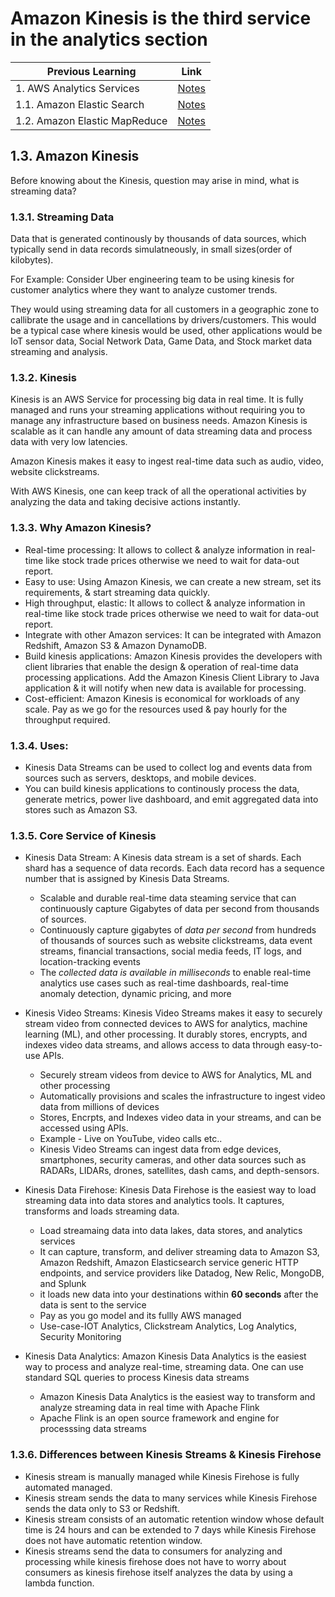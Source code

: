 # Amazon Kinesis is the third service in the analytics section

| Previous Learning | Link |
| ----------------- | ---  |
| 1. AWS Analytics Services | [Notes](https://github.com/ghimiresunil/100-days-of-AWS-Educate-Learning/blob/main/Day_02.md) |
| 1.1. Amazon Elastic Search | [Notes](https://github.com/ghimiresunil/100-days-of-AWS-Educate-Learning/blob/main/Day_02.md) |
| 1.2. Amazon Elastic MapReduce | [Notes](https://github.com/ghimiresunil/100-days-of-AWS-Educate-Learning/blob/main/Day_03.md) |

## 1.3. Amazon Kinesis

Before knowing about the Kinesis, question may arise in mind, what is streaming data?

### 1.3.1. Streaming Data

Data that is generated continously by thousands of data sources, which typically send in data records simulatneously, in small sizes(order of kilobytes).

For Example: Consider Uber engineering team to be using kinesis for customer analytics where they want to analyze customer trends.

They would using streaming data for all customers in a geographic zone to callibrate the usage and in cancellations by drivers/customers. This would be a typical case where kinesis would be used, other applications would be IoT sensor data, Social Network Data, Game Data, and Stock market data streaming and analysis.

### 1.3.2. Kinesis

Kinesis is an AWS Service for processing big data in real time. It is fully managed and runs your streaming applications without requiring you to manage any infrastructure based on business needs. Amazon Kinesis is scalable as it can handle any amount of data streaming data and process data with very low latencies.

Amazon Kinesis makes it easy to ingest real-time data such as audio, video, website clickstreams.

With AWS Kinesis, one can keep track of all the operational activities by analyzing the data and taking decisive actions instantly.

### 1.3.3. Why Amazon Kinesis?
* Real-time processing: It allows to collect & analyze information in real-time like stock trade prices otherwise we need to wait for data-out report.
* Easy to use: Using Amazon Kinesis, we can create a new stream, set its requirements, & start streaming data quickly.
* High throughput, elastic: It allows to collect & analyze information in real-time like stock trade prices otherwise we need to wait for data-out report.
* Integrate with other Amazon services: It can be integrated with Amazon Redshift, Amazon S3 & Amazon DynamoDB.
* Build kinesis applications: Amazon Kinesis provides the developers with client libraries that enable the design & operation of real-time data processing applications. Add the Amazon Kinesis Client Library to Java application & it will notify when new data is available for processing.
* Cost-efficient: Amazon Kinesis is economical for workloads of any scale. Pay as we go for the resources used & pay hourly for the throughput required.

### 1.3.4. Uses:
* Kinesis Data Streams can be used to collect log and events data from sources such as servers, desktops, and mobile devices.
* You can build kinesis applications to continously process the data, generate metrics, power live dashboard, and emit aggregated data into stores such as Amazon S3.

### 1.3.5. Core Service of Kinesis
* Kinesis Data Stream:
A Kinesis data stream is a set of shards. Each shard has a sequence of data records. Each data record has a sequence number that is assigned by Kinesis Data Streams.

  * Scalable and durable real-time data steaming service that can continuously capture Gigabytes of data per second from thousands of sources.
  * Continuously capture gigabytes of _data per second_ from hundreds of thousands of sources such as website clickstreams, data event streams, financial transactions, social media feeds, IT logs, and location-tracking events
  * The _collected data is available in milliseconds_ to enable real-time analytics use cases such as real-time dashboards, real-time anomaly detection, dynamic pricing, and more

* Kinesis Video Streams:
Kinesis Video Streams makes it easy to securely stream video from connected devices to AWS for analytics, machine learning (ML), and other processing. It durably stores, encrypts, and indexes video data streams, and allows access to data through easy-to-use APIs.
  * Securely stream videos from device to AWS for Analytics, ML and other processing
  * Automatically provisions and scales the infrastructure to ingest video data from millions of devices
  * Stores, Encrpts, and Indexes video data in your streams, and can be accessed using APIs.
  * Example - Live on YouTube, video calls etc..
  * Kinesis Video Streams can ingest data from edge devices, smartphones, security cameras, and other data sources such as RADARs, LIDARs, drones, satellites, dash cams, and depth-sensors.

* Kinesis Data Firehose:
Kinesis Data Firehose is the easiest way to load streaming data into data stores and analytics tools. It captures, transforms and loads streaming data.
  * Load streamaing data into data lakes, data stores, and analytics services
  * It can capture, transform, and deliver streaming data to Amazon S3, Amazon Redshift, Amazon Elasticsearch service generic HTTP endpoints, and service providers like Datadog, New Relic, MongoDB, and Splunk
  * it loads new data into your destinations within **60 seconds** after the data is sent to the service
  * Pay as you go model and its fullly AWS managed
  * Use-case-IOT Analytics, Clickstream Analytics, Log Analytics, Security Monitoring

* Kinesis Data Analytics:
Amazon Kinesis Data Analytics is the easiest way to process and analyze real-time, streaming data. One can use standard SQL queries to process Kinesis data streams
  * Amazon Kinesis Data Analytics is the easiest way to transform and analyze streaming data in real time with Apache Flink
  * Apache Flink is an open source framework and engine for processsing data streams


### 1.3.6. Differences between Kinesis Streams & Kinesis Firehose
* Kinesis stream is manually managed while Kinesis Firehose is fully automated managed.
* Kinesis stream sends the data to many services while Kinesis Firehose sends the data only to S3 or Redshift.
* Kinesis stream consists of an automatic retention window whose default time is 24 hours and can be extended to 7 days while Kinesis Firehose does not have automatic retention window.
* Kinesis streams send the data to consumers for analyzing and processing while kinesis firehose does not have to worry about consumers as kinesis firehose itself analyzes the data by using a lambda function.
